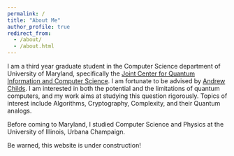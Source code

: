 ```yaml
---
permalink: /
title: "About Me"
author_profile: true
redirect_from: 
  - /about/
  - /about.html
---
```


I am a third year graduate student in the Computer Science department of University of Maryland, specifically the [Joint Center for Quantum Information and Computer Science](https://quics.umd.edu/). I am fortunate to be advised by [Andrew Childs](https://www.cs.umd.edu/~amchilds/). I am interested in both the potential and the limitations of quantum computers, and my work aims at studying this question rigorously. Topics of interest include Algorithms, Cryptography, Complexity, and their Quantum analogs.

Before coming to Maryland, I studied Computer Science and Physics at the University of Illinois, Urbana Champaign.

Be warned, this website is under construction!
